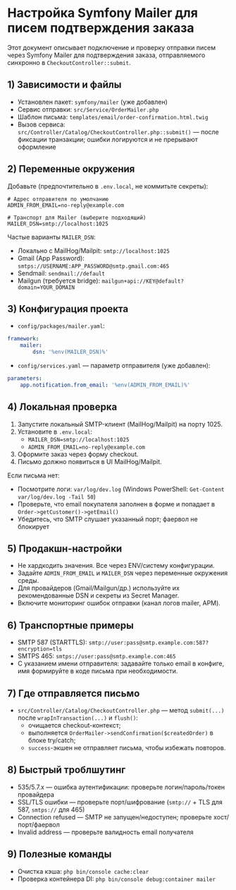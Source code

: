 # Настройка Symfony Mailer для писем подтверждения заказа

Этот документ описывает подключение и проверку отправки писем через Symfony Mailer для подтверждения заказа, отправляемого синхронно в `CheckoutController::submit`.

## 1) Зависимости и файлы
- Установлен пакет: `symfony/mailer` (уже добавлен)
- Сервис отправки: `src/Service/OrderMailer.php`
- Шаблон письма: `templates/email/order-confirmation.html.twig`
- Вызов сервиса: `src/Controller/Catalog/CheckoutController.php::submit()` — после фиксации транзакции; ошибки логируются и не прерывают оформление

## 2) Переменные окружения
Добавьте (предпочтительно в `.env.local`, не коммитьте секреты):

```env
# Адрес отправителя по умолчанию
ADMIN_FROM_EMAIL=no-reply@example.com

# Транспорт для Mailer (выберите подходящий)
MAILER_DSN=smtp://localhost:1025
```

Частые варианты `MAILER_DSN`:
- Локально с MailHog/Mailpit: `smtp://localhost:1025`
- Gmail (App Password): `smtps://USERNAME:APP_PASSWORD@smtp.gmail.com:465`
- Sendmail: `sendmail://default`
- Mailgun (требуется bridge): `mailgun+api://KEY@default?domain=YOUR_DOMAIN`

## 3) Конфигурация проекта
- `config/packages/mailer.yaml`:
```yaml
framework:
    mailer:
        dsn: '%env(MAILER_DSN)%'
```
- `config/services.yaml` — параметр отправителя (уже добавлен):
```yaml
parameters:
    app.notification.from_email: '%env(ADMIN_FROM_EMAIL)%'
```

## 4) Локальная проверка
1. Запустите локальный SMTP-клиент (MailHog/Mailpit) на порту 1025.
2. Установите в `.env.local`:
   - `MAILER_DSN=smtp://localhost:1025`
   - `ADMIN_FROM_EMAIL=no-reply@example.com`
3. Оформите заказ через форму checkout.
4. Письмо должно появиться в UI MailHog/Mailpit.

Если письма нет:
- Посмотрите логи: `var/log/dev.log` (Windows PowerShell: `Get-Content var/log/dev.log -Tail 50`)
- Проверьте, что email покупателя заполнен в форме и попадает в `Order->getCustomer()->getEmail()`
- Убедитесь, что SMTP слушает указанный порт; фаервол не блокирует

## 5) Продакшн-настройки
- Не хардкодить значения. Все через ENV/систему конфигурации.
- Задайте `ADMIN_FROM_EMAIL` и `MAILER_DSN` через переменные окружения среды.
- Для провайдеров (Gmail/Mailgun/др.) используйте их рекомендованные DSN и секреты из Secret Manager.
- Включите мониторинг ошибок отправки (канал логов mailer, APM).

## 6) Транспортные примеры
- SMTP 587 (STARTTLS): `smtp://user:pass@smtp.example.com:587?encryption=tls`
- SMTPS 465: `smtps://user:pass@smtp.example.com:465`
- С указанием имени отправителя: задавайте только email в конфиге, имя формируйте в коде письма при необходимости.

## 7) Где отправляется письмо
- `src/Controller/Catalog/CheckoutController.php` — метод `submit(...)` после `wrapInTransaction(...)` и `flush()`:
  - очищается checkout-контекст;
  - выполняется `OrderMailer->sendConfirmation($createdOrder)` в блоке try/catch;
  - `success`-экшен не отправляет письма, чтобы избежать повторов.

## 8) Быстрый троблшутинг
- 535/5.7.x — ошибка аутентификации: проверьте логин/пароль/токен провайдера
- SSL/TLS ошибки — проверьте порт/шифрование (`smtp://` + TLS для 587, `smtps://` для 465)
- Connection refused — SMTP не запущен/недоступен; проверьте хост/порт/фаервол
- Invalid address — проверьте валидность email получателя

## 9) Полезные команды
- Очистка кэша: `php bin/console cache:clear`
- Проверка контейнера DI: `php bin/console debug:container mailer`
